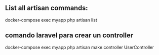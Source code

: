 ## List all artisan commands:

docker-compose exec myapp php artisan list

## comando laravel para crear un controller
docker-compose exec myapp php artisan make:controller UserController 